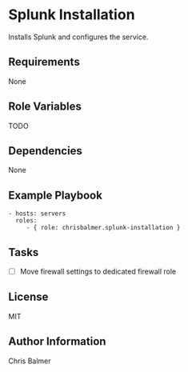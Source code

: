 Splunk Installation
===================

Installs Splunk and configures the service.

Requirements
------------

None

Role Variables
--------------

TODO

Dependencies
------------

None

Example Playbook
----------------

    - hosts: servers
      roles:
         - { role: chrisbalmer.splunk-installation }

Tasks
-----

- [ ] Move firewall settings to dedicated firewall role

License
-------

MIT

Author Information
------------------

Chris Balmer
